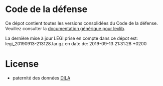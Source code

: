 # Code de la défense

Ce dépot contient toutes les versions consolidées du Code de la défense. Veuillez consulter la [documentation générique pour lexlib](https://github.com/lexlib/documentation/wiki).

La dernière mise à jour LEGI prise en compte dans ce dépot est: legi_20190913-213128.tar.gz en date de: 2019-09-13 21:31:28 +0200

# License
- paternité des données [DILA](https://www.data.gouv.fr/en/datasets/legi-codes-lois-et-reglements-consolides/)


